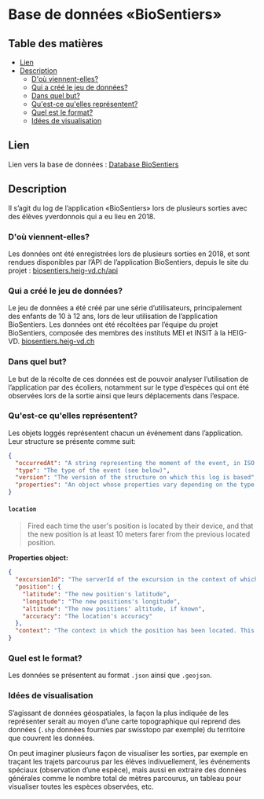 # Base de données «BioSentiers»

## Table des matières

- [Lien](#database)
- [Description](#description)
  - [D'où viennent-elles?](#doù-viennent-elles)
  - [Qui a créé le jeu de données?](#qui-a-créé-le-jeu-de-données)
  - [Dans quel but?](#dans-quel-but)
  - [Qu'est-ce qu'elles représentent?](#quest-ce-quelles-représentent)
  - [Quel est le format?](#quel-est-le-format)
  - [Idées de visualisation](#idées-de-visualisation)


## Lien
Lien vers la base de données : [Database BioSentiers](https://biosentiers.heig-vd.ch/api/trails/8c8c2474-4375-4121-95d3-763f381717df/data-package)

## Description
Il s’agit du log de l’application «BioSentiers» lors de plusieurs sorties avec des élèves yverdonnois qui a eu lieu en 2018.


### D'où viennent-elles?
Les données ont été enregistrées lors de plusieurs sorties en 2018, et sont rendues disponibles par l’API de l’application BioSentiers, depuis le site du projet : [biosentiers.heig-vd.ch/api](https://biosentiers.heig-vd.ch/api)

### Qui a créé le jeu de données?
Le jeu de données a été créé par une série d’utilisateurs, principalement des enfants de 10 à 12 ans, lors de leur utilisation de l’application BioSentiers. Les données ont été récoltées par l’équipe du projet BioSentiers, composée des membres des instituts MEI et INSIT à la HEIG-VD. [biosentiers.heig-vd.ch](https://biosentiers.heig-vd.ch/landing/)

### Dans quel but?
Le but de la récolte de ces données est de pouvoir analyser l’utilisation de l’application par des écoliers, notamment sur le type d’espèces qui ont été observées lors de la sortie ainsi que leurs déplacements dans l’espace.

### Qu'est-ce qu'elles représentent?

Les objets loggés représentent chacun un événement dans l’application. Leur structure se présente comme suit:

```json
{
  "occurredAt": "A string representing the moment of the event, in ISO format",
  "type": "The type of the event (see below)",
  "version": "The version of the structure on which this log is based",
  "properties": "An object whose properties vary depending on the type of the log (see below)"
}
```


#### `location`

> Fired each time the user's position is located by their device, and that the new position is at least 10 meters farer from the previous located position.

**Properties object:**

```json
{
  "excursionId": "The serverId of the excursion in the context of which the position has been located",
  "position": {
    "latitude": "The new position's latitude",
    "longitude": "The new positions's longitude",
    "altitude": "The new positions' altitude, if known",
    "accuracy": "The location's accuracy"
  },
  "context": "The context in which the position has been located. This can be either on an excursion's card page (excursionCard) or when in the AR view (ar)."
}
```

### Quel est le format?
Les données se présentent au format ```.json``` ainsi que ```.geojson```.

### Idées de visualisation
S’agissant de données géospatiales, la façon la plus indiquée de les représenter serait au moyen d’une carte topographique qui reprend des données (```.shp```  données fournies par swisstopo par exemple) du territoire que couvrent les données.

On peut imaginer plusieurs façon de visualiser les sorties, par exemple en traçant les trajets parcourus par les élèves indivuellement, les événements spéciaux (observation d’une espèce), mais aussi en extraire des données générales comme le nombre total de mètres parcourus, un tableau pour visualiser toutes les espèces observées, etc. 
